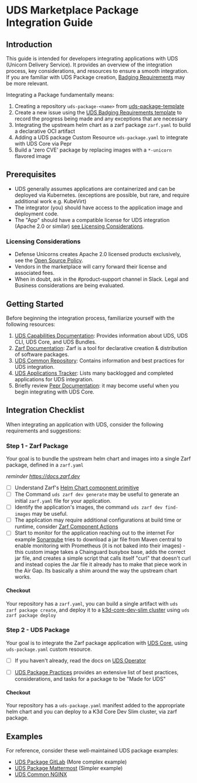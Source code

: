 # UDS Marketplace Package Integration Guide

## Introduction

This guide is intended for developers integrating applications with UDS (Unicorn Delivery Service). It provides an overview of the integration process, key considerations, and resources to ensure a smooth integration. If you are familiar with UDS Package creation, [Badging Requirements](./requirements/uds-package-requirements.md) may be more relevant.

Integrating a Package fundamentally means:

1. Creating a repository `uds-package-<name>` from [uds-package-template](https://github.com/defenseunicorns/uds-package-template)
2. Create a new issue using the [UDS Badging Requirements template](uds-badging-requirements-template.md) to record the progress being made and any exceptions that are necessary
3. Integrating the upstream helm chart as a zarf package `zarf.yaml` to build a declarative OCI artifact
4. Adding a UDS package Custom Resource `uds-package.yaml` to integrate with UDS Core via Pepr
5. Build a 'zero CVE' package by replacing images with a `*-unicorn` flavored image

## Prerequisites

- UDS generally assumes applications are containerized and can be deployed via Kubernetes. (exceptions are possible, but rare, and require additional work e.g. KubeVirt)
- The integrator (you) should have access to the application image and deployment code.
- The "App" should have a compatible license for UDS integration (Apache 2.0 or similar) [see Licensing Considerations](#licensing-considerations).

### Licensing Considerations

- Defense Unicorns creates Apache 2.0 licensed products exclusively, see the [Open Source Policy](https://github.com/defenseunicorns/uds-common/blob/main/docs/adrs/0002-apache-2.0-for-all-uds-products.md).
- Vendors in the marketplace will carry forward their license and associated fees.
- When in doubt, ask in the #product-support channel in Slack. Legal and Business considerations are being evaluated.

## Getting Started

Before beginning the integration process, familiarize yourself with the following resources:

1. [UDS Capabilities Documentation](https://uds.defenseunicorns.com/capabilities/): Provides information about UDS, UDS CLI, UDS Core, and UDS Bundles.
2. [Zarf Documentation](https://docs.zarf.dev): Zarf is a tool for declarative creation & distribution of software packages.
3. [UDS Common Repository](https://github.com/defenseunicorns/uds-common): Contains information and best practices for UDS integration.
4. [UDS Applications Tracker](https://coda.io/d/Product_dGmk3eNjmm8/Applications_suCbOWqL#_lu8fEKSc): Lists many backlogged and completed applications for UDS integration.
5. Briefly review [Pepr Documentation](https://docs.pepr.dev/): it may become useful when you begin integrating with UDS Core.

## Integration Checklist

When integrating an application with UDS, consider the following requirements and suggestions:

### Step 1 - Zarf Package

Your goal is to bundle the upstream helm chart and images into a single Zarf package, defined in a `zarf.yaml`

*reminder https://docs.zarf.dev*

- [ ] Understand Zarf's [Helm Chart component primitive](https://docs.zarf.dev/ref/components/#helm-charts)
- [ ] The Command `uds zarf dev generate` may be useful to generate an initial `zarf.yaml` file for your application.
- [ ] Identify the application's images, the command `uds zarf dev find-images` may be useful.
- [ ] The application may require additional configurations at build time or runtime, consider [Zarf Component Actions](https://docs.zarf.dev/ref/examples/component-actions/)
- [ ] Start to monitor for the application reaching out to the internet For example [Sonarqube](https://github.com/defenseunicorns/uds-package-sonarqube/tree/main/src/monitoring-image) tries to download a jar file from Maven central to enable monitoring with Prometheus (it is not baked into their images) - this custom image takes a Chainguard busybox base, adds the correct jar file, and creates a simple script that calls itself "curl" that doesn't curl and instead copies the Jar file it already has to make that piece work in the Air Gap. Its basically a shim around the way the upstream chart works.

#### Checkout

Your repository has a `zarf.yaml`, you can build a single artifact with `uds zarf package create`, and deploy it to a [k3d-core-dev-slim cluster](https://github.com/defenseunicorns/uds-core?tab=readme-ov-file#uds-package-development) using `uds zarf package deploy`

### Step 2 - UDS Package

Your goal is to integrate the Zarf package application with [UDS Core](https://github.com/defenseunicorns/uds-core), using `uds-package.yaml` custom resource.

- [ ] If you haven't already, read the docs on [UDS Operator](https://uds.defenseunicorns.com/core/configuration/uds-operator/)

- [ ] [UDS Package Practices](https://github.com/defenseunicorns/uds-common/blob/main/docs/uds-packages/requirements/uds-package-requirements.md) provides an extensive list of best practices, considerations, and tasks for a package to be "Made for UDS"

#### Checkout

Your repository has a `uds-package.yaml` manifest added to the appropriate helm chart and you can deploy to a K3d Core Dev Slim cluster, via zarf package.

## Examples

For reference, consider these well-maintained UDS package examples:

- [UDS Package GitLab](https://github.com/defenseunicorns/uds-package-gitlab) (More complex example)
- [UDS Package Mattermost](https://github.com/defenseunicorns/uds-package-mattermost) (Simpler example)
- [UDS Common NGINX](https://github.com/defenseunicorns/uds-common)
